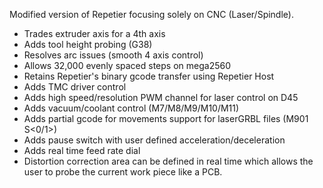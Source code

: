Modified version of Repetier focusing solely on CNC (Laser/Spindle).  

* Trades extruder axis for a 4th axis
* Adds tool height probing (G38)
* Resolves arc issues (smooth 4 axis control)
* Allows 32,000 evenly spaced steps on mega2560
* Retains Repetier's binary gcode transfer using Repetier Host
* Adds TMC driver control
* Adds high speed/resolution PWM channel for laser control on D45
* Adds vacuum/coolant control (M7/M8/M9/M10/M11)
* Adds partial gcode for movements support for laserGRBL files (M901 S<0/1>)
* Adds pause switch with user defined acceleration/deceleration
* Adds real time feed rate dial
* Distortion correction area can be defined in real time which allows the user to probe the current work piece like a PCB.